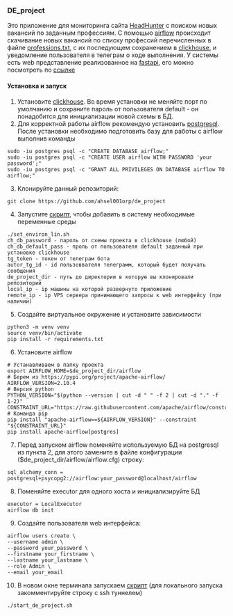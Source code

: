 ### DE_project
Это приложение для мониторинга сайта [HeadHunter](https://hh.ru) с поиском новых вакансий по заданным профессиям. 
С помощью [airflow](https://airflow.apache.org/) происходит скачивание новых вакансий по списку профессий перечисленных в файле [professions.txt](https://github.com/ahsel001orp/de_project/blob/master/professions.txt), с их последующем сохранением в [clickhouse](https://clickhouse.com/), и уведомление пользователя в телеграм о ходе выполнения.
У системы есть web представление реализованное на [fastapi](https://fastapi.tiangolo.com/), его можно посмотреть по [ссылке](http://193.149.129.51:5069/)
#### Установка и запуск
1) Установите [clickhouse](https://clickhouse.com/docs/install). Во время установки не меняйте порт по умолчанию и сохраните пароль от пользователя default - он понадобится для инициализации новой схемы в БД.
2) Для корректной работы airflow рекомендую установить [postgresql](https://www.postgresql.org/). После установки необходимо подготовить базу для работы с airflow выполнив команды
```
sudo -iu postgres psql -c "CREATE DATABASE airflow;"
sudo -iu postgres psql -c "CREATE USER airflow WITH PASSWORD 'your password';"
sudo -iu postgres psql -c "GRANT ALL PRIVILEGES ON DATABASE airflow TO airflow;"
```
3) Клонируйте данный репозиторий:
```
git clone https://github.com/ahsel001orp/de_project
``` 
4) Запустите [скрипт](https://github.com/ahsel001orp/de_project/blob/master/set_environ_lin.sh), чтобы добавить в систему необходимые переменные среды
```
./set_environ_lin.sh
ch_db_password - пароль от схемы проекта в clickhouse (любой)
ch_db_default_pass - проль от пользователя default заданный при установке clickhouse 
tg_token - токен от телеграм бота
autor_tg_id - id пользоввателя телеграмм, который будет получать сообщения
de_project_dir - путь до директории в которую вы клонировали репозиторий
local_ip - ip машины на которой развернуто приложение
remote_ip - ip VPS сервера принимающего запросы к web интерфейсу (при наличии)
``` 
5) Создайте виртуальное окружение и установите зависимости
```
python3 -m venv venv
source venv/bin/activate
pip install -r requirements.txt
```
6) Установите airflow
```
# Устанавливаем в папку проекта
export AIRFLOW_HOME=$de_project_dir/airflow
# Берем из https://pypi.org/project/apache-airflow/
AIRFLOW_VERSION=2.10.4
# Версия python
PYTHON_VERSION="$(python --version | cut -d " " -f 2 | cut -d "." -f 1-2)"
CONSTRAINT_URL="https://raw.githubusercontent.com/apache/airflow/constraints-${AIRFLOW_VERSION}/constraints-${PYTHON_VERSION}.txt" 
# Команда pip
pip install "apache-airflow==${AIRFLOW_VERSION}" --constraint "${CONSTRAINT_URL}"
pip install apache-airflow[postgres]
```
7) Перед запуском airflow поменяйте используемую БД на postgresql из пункта 2, для этого замените в файле конфигурации ($de_project_dir/airflow/airflow.cfg) строку:
```
sql_alchemy_conn = postgresql+psycopg2://airflow:your_password@localhost/airflow
```
8) Поменяйте executor для одного хоста и инициализируйте БД
```
executor = LocalExecutor 
airflow db init
```
9) Создайте пользователя web интерфейса:
```
airflow users create \
--username admin \
--password your_password \
--firstname your_firstname \
--lastname your_lastname \
--role Admin \
--email your_email
```
10) В новом окне терминала запускаем [скрипт](https://github.com/ahsel001orp/de_project/blob/master/start_de_project.sh) (для локального запуска закомментируйте строку с ssh туннелем)
```
./start_de_project.sh
```

